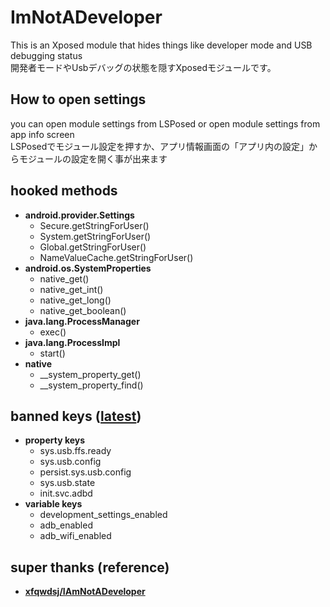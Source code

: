 # ImNotADeveloper
This is an Xposed module that hides things like developer mode and USB debugging status  
開発者モードやUsbデバッグの状態を隠すXposedモジュールです。

## How to open settings
you can open module settings from LSPosed or open module settings from app info screen  
LSPosedでモジュール設定を押すか、アプリ情報画面の「アプリ内の設定」からモジュールの設定を開く事が出来ます

## hooked methods
- **android.provider.Settings**
  - Secure.getStringForUser()
  - System.getStringForUser()
  - Global.getStringForUser()
  - NameValueCache.getStringForUser()
- **android.os.SystemProperties**
  - native_get()
  - native_get_int()
  - native_get_long()
  - native_get_boolean()
- **java.lang.ProcessManager**
  - exec()
- **java.lang.ProcessImpl**
  - start()
- **native**
  - __system_property_get()
  - __system_property_find()

## banned keys ([latest](/app/src/main/java/io/github/auag0/imnotadeveloper/common/PropKeys.kt))
- **property keys**
  - sys.usb.ffs.ready
  - sys.usb.config
  - persist.sys.usb.config
  - sys.usb.state
  - init.svc.adbd
- **variable keys**
  - development_settings_enabled
  - adb_enabled
  - adb_wifi_enabled

 ## super thanks (reference)
 - [**xfqwdsj/IAmNotADeveloper**](https://github.com/xfqwdsj/IAmNotADeveloper)
